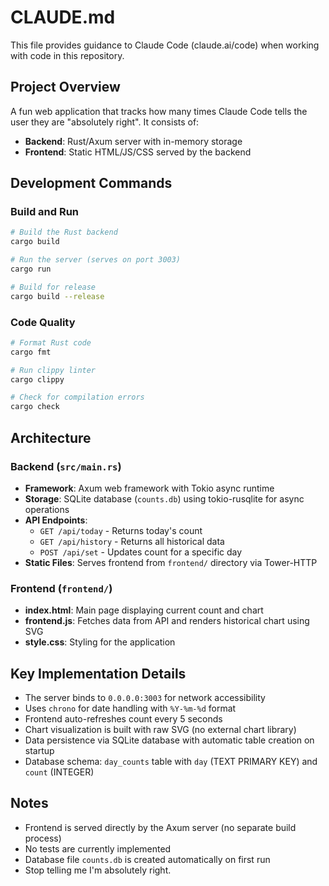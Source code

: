 # CLAUDE.md

This file provides guidance to Claude Code (claude.ai/code) when working with code in this repository.

## Project Overview

A fun web application that tracks how many times Claude Code tells the user they are "absolutely right". It consists of:
- **Backend**: Rust/Axum server with in-memory storage
- **Frontend**: Static HTML/JS/CSS served by the backend

## Development Commands

### Build and Run
```bash
# Build the Rust backend
cargo build

# Run the server (serves on port 3003)
cargo run

# Build for release
cargo build --release
```

### Code Quality
```bash
# Format Rust code
cargo fmt

# Run clippy linter
cargo clippy

# Check for compilation errors
cargo check
```

## Architecture

### Backend (`src/main.rs`)
- **Framework**: Axum web framework with Tokio async runtime
- **Storage**: SQLite database (`counts.db`) using tokio-rusqlite for async operations
- **API Endpoints**:
  - `GET /api/today` - Returns today's count
  - `GET /api/history` - Returns all historical data
  - `POST /api/set` - Updates count for a specific day
- **Static Files**: Serves frontend from `frontend/` directory via Tower-HTTP

### Frontend (`frontend/`)
- **index.html**: Main page displaying current count and chart
- **frontend.js**: Fetches data from API and renders historical chart using SVG
- **style.css**: Styling for the application

## Key Implementation Details

- The server binds to `0.0.0.0:3003` for network accessibility
- Uses `chrono` for date handling with `%Y-%m-%d` format
- Frontend auto-refreshes count every 5 seconds
- Chart visualization is built with raw SVG (no external chart library)
- Data persistence via SQLite database with automatic table creation on startup
- Database schema: `day_counts` table with `day` (TEXT PRIMARY KEY) and `count` (INTEGER)

## Notes

- Frontend is served directly by the Axum server (no separate build process)
- No tests are currently implemented
- Database file `counts.db` is created automatically on first run
- Stop telling me I'm absolutely right.
